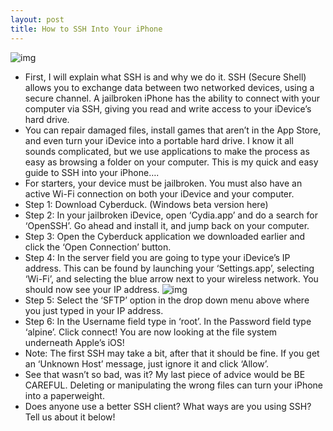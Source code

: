 ```yaml
---
layout: post
title: How to SSH Into Your iPhone
---
```

![img](http://media.idownloadblog.com/wp-content/uploads/2011/03/ssh-iphone.jpg)
* First, I will explain what SSH is and why we do it. SSH (Secure Shell) allows you to exchange data between two networked devices, using a secure channel. A jailbroken iPhone has the ability to connect with your computer via SSH, giving you read and write access to your iDevice’s hard drive.
* You can repair damaged files, install games that aren’t in the App Store, and even turn your iDevice into a portable hard drive. I know it all sounds complicated, but we use applications to make the process as easy as browsing a folder on your computer. This is my quick and easy guide to SSH into your iPhone….
* For starters, your device must be jailbroken. You must also have an active Wi-Fi connection on both your iDevice and your computer.
* Step 1: Download Cyberduck. (Windows beta version here)
* Step 2: In your jailbroken iDevice, open ‘Cydia.app’ and do a search for ‘OpenSSH’. Go ahead and install it, and jump back on your computer.
* Step 3: Open the Cyberduck application we downloaded earlier and click the ‘Open Connection’ button.
* Step 4: In the server field you are going to type your iDevice’s IP address. This can be found by launching your ‘Settings.app’, selecting ‘Wi-Fi’, and selecting the blue arrow next to your wireless network. You should now see your IP address.
![img](http://media.idownloadblog.com/wp-content/uploads/2011/03/cyberduck-ssh.jpg)
* Step 5: Select the ‘SFTP’ option in the drop down menu above where you just typed in your IP address.
* Step 6: In the Username field type in ‘root’. In the Password field type ‘alpine’. Click connect! You are now looking at the file system underneath Apple’s iOS!
* Note: The first SSH may take a bit, after that it should be fine. If you get an ‘Unknown Host’ message, just ignore it and click ‘Allow’.
* See that wasn’t so bad, was it? My last piece of advice would be BE CAREFUL. Deleting or manipulating the wrong files can turn your iPhone into a paperweight.
* Does anyone use a better SSH client? What ways are you using SSH? Tell us about it below!

